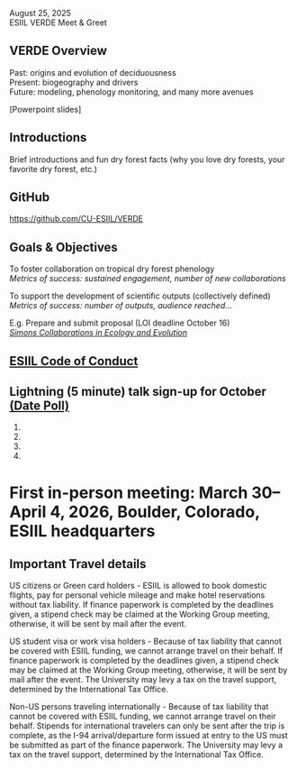 August 25, 2025  
ESIIL VERDE Meet & Greet

## VERDE Overview

Past: origins and evolution of deciduousness  
Present: biogeography and drivers  
Future: modeling, phenology monitoring, and many more avenues  

[Powerpoint slides]

## Introductions

Brief introductions and fun dry forest facts (why you love dry forests, your favorite dry forest, etc.)
	
## GitHub

https://github.com/CU-ESIIL/VERDE

## Goals & Objectives

To foster collaboration on tropical dry forest phenology  
_Metrics of success: sustained engagement, number of new collaborations_

To support the development of scientific outputs (collectively defined)  
_Metrics of success: number of outputs, audience reached…_

E.g. Prepare and submit proposal (LOI deadline October 16)  
_[Simons Collaborations in Ecology and Evolution](https://www.simonsfoundation.org/grant/simons-collaborations-in-ecology-and-evolution/?tab=how-to-apply)_

## [ESIIL Code of Conduct](http://docs/resources/code-of-conduct.md)

## Lightning (5 minute) talk sign-up for October [(Date Poll)](https://whenisgood.net/4xyntj7)
1. 
2.
3.
4. 
	
# First in-person meeting: March 30–April 4, 2026, Boulder, Colorado, ESIIL headquarters

## Important Travel details

US citizens or Green card holders - ESIIL is allowed to book domestic flights, pay for personal vehicle mileage and make hotel reservations without tax liability. If finance paperwork is completed by the deadlines given, a stipend check may be claimed at the Working Group meeting, otherwise, it will be sent by mail after the event.

US student visa or work visa holders - Because of tax liability that cannot be covered with ESIIL funding, we cannot arrange travel on their behalf. If finance paperwork is completed by the deadlines given, a stipend check may be claimed at the Working Group meeting, otherwise, it will be sent by mail after the event. The University may levy a tax on the travel support, determined by the International Tax Office.

Non-US persons traveling internationally - Because of tax liability that cannot be covered with ESIIL funding, we cannot arrange travel on their behalf. Stipends for international travelers can only be sent after the trip is complete, as the I-94 arrival/departure form issued at entry to the US must be submitted as part of the finance paperwork. The University may levy a tax on the travel support, determined by the International Tax Office.
